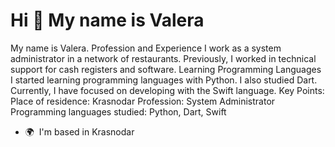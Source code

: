 Hi 👋 My name is Valera
=======================

My name is Valera. Profession and Experience I work as a system administrator in a network of restaurants. Previously, I worked in technical support for cash registers and software. Learning Programming Languages I started learning programming languages with Python. I also studied Dart. Currently, I have focused on developing with the Swift language. Key Points: Place of residence: Krasnodar Profession: System Administrator Programming languages studied: Python, Dart, Swift

*   🌍  I'm based in Krasnodar

